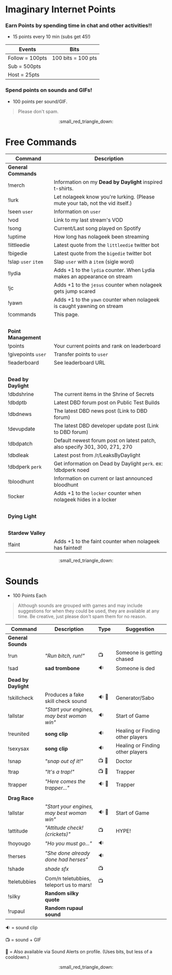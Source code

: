 # Imaginary Internet Points

### Earn Points by spending time in chat and other activities!!

* 15 points every 10 min (subs get 45!)

Events | Bits
------- | -------
Follow = 100pts | 100 bits = 100 pts
Sub = 500pts |
Host = 25pts |
 
### Spend points on sounds and GIFs!

* 100 points per sound/GIF.

> Please don't spam.
 
<p align="center">:small_red_triangle_down:</p>

 
# Free Commands

Command | Description 
------- | ------- 
**General Commands** |
!merch | Information on my **Dead by Daylight** inspired t-shirts.
!lurk | Let nolageek know you're lurking. (Please mute your tab, not the vid itself.)
!seen `user` | Information on `user`
!vod | Link to my last stream's VOD
!song | Current/Last song played on Spotify
!uptime | How long has nolageek been streaming
!littleedie | Latest quote from the `littleedie` twitter bot
!bigedie | Latest quote from the `bigedie` twitter bot
!slap `user` `item` | Slap `user` with a `item` (sigle word)
!lydia | Adds +1 to the `lydia` counter. When Lydia makes an appearance on stream
!jc | Adds +1 to the `jesus` counter when nolageek gets jump scared
!yawn | Adds +1 to the `yawn` counter when nolageek is caught yawning on stream
!commands | This page.
&nbsp;|&nbsp;
**Point Management** |
!points | Your current points and rank on leaderboard
!givepoints `user` | Transfer points to `user` 
!leaderboard | See leaderboard URL
&nbsp;|&nbsp;
**Dead by Daylight** |
!dbdshrine | The current items in the Shrine of Secrets
!dbdptb | Latest DBD forum post on Public Test Builds
!dbdnews	| The latest DBD news post (Link to DBD forum)
!devupdate	| The latest DBD developer update post (Link to DBD forum)
!dbdpatch | Default newest forum post on latest patch, also specify 301, 300, 271, 270
!dbdleak | Latest post from /r/LeaksByDaylight
!dbdperk `perk` | Get information on Dead by Daylight `perk`. ex: !dbdperk noed
!bloodhunt | Information on current or last announced bloodhunt
!locker | Adds +1 to the `locker` counter when nolageek hides in a locker
&nbsp;|&nbsp;
**Dying Light** |
&nbsp;|&nbsp;
**Stardew Valley** |
!faint | Adds +1 to the faint counter when nolageek has fainted!

<p align="center">:small_red_triangle_down:</p>


# Sounds 

* 100 Points Each

> Although sounds are grouped with games and may include suggestions for when they could be used, they are available at any time. Be creative, just please don't spam them for no reason.


Command | Description | Type | Suggestion
----- | ----- | ----- | -----
**General Sounds** | | |
!run | *"Run bitch, run!"* | :tv: | Someone is getting chased
!sad | **sad trombone** | :sound: | Someone is ded
 | | |
**Dead by Daylight** | | |
!skillcheck | Produces a fake skill check sound | :sound: :small_blue_diamond: | Generator/Sabo
!allstar | *"Start your engines, may best woman win"* | :sound: | Start of Game
!reunited | **song clip** | :sound: | Healing or Finding other players
!sexysax | **song clip** | :sound: | Healing or Finding other players
!snap | *"snap out of it!"* | :tv: :small_blue_diamond:| Doctor
!trap | *"It's a trap!"* | :tv: :small_blue_diamond: | Trapper
!trapper | *"Here comes the trapper..."* | :sound: :small_blue_diamond: | Trapper
  | | |
**Drag Race** | | |
!allstar | *"Start your engines, may best woman win"* | :sound: :small_blue_diamond: | Start of Game
!attitude | *"Attitude check! (crickets)"* | :tv: | HYPE!
!hoyougo | *"Ho you must go..."* | :sound: | 
!herses | *"She done already done had herses"* | :sound: | 
!shade | *shade sfx* | :tv: |
!teletubbies | Com/n teletubbies, teleport us to mars! | :tv: |
!silky | **Random silky quote** | |
!rupaul | **Random rupaul sound** | |

:sound: = sound clip

:tv: = sound + GIF

:small_blue_diamond: = Also available via Sound Alerts on profile. (Uses bits, but less of a cooldown.)

<p align="center">:small_red_triangle_down:</p>
